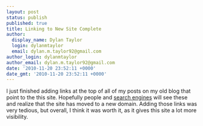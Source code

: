 ```yaml
---
layout: post
status: publish
published: true
title: Linking to New Site Complete
author:
  display_name: Dylan Taylor
  login: dylanmtaylor
  email: dylan.m.taylor92@gmail.com
author_login: dylanmtaylor
author_email: dylan.m.taylor92@gmail.com
date: '2010-11-20 23:52:11 +0000'
date_gmt: '2010-11-20 23:52:11 +0000'
---
```

<p>I just finished adding links at the top of all of my posts on my old blog that point to the this site. Hopefully people and <a class="zem_slink" title="Web search engine" rel="wikipedia" href="http://en.wikipedia.org/wiki/Web_search_engine">search engines</a> will see these and realize that the site has moved to a new domain. Adding those links was very tedious, but overall, I think it was worth it, as it gives this site a lot more visibility.</p>
<div class="zemanta-pixie" style="margin-top: 10px; height: 15px;"><img class="zemanta-pixie-img" style="border: medium none; float: right;" src="/images/blog/2010/12/pixy4.gif" alt="" /></div>
